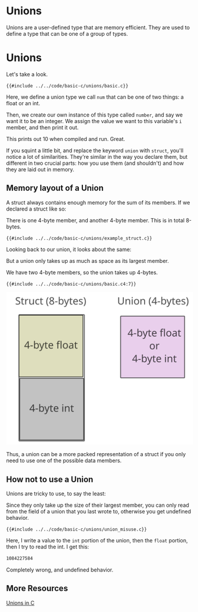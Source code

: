 # Unions

Unions are a user-defined type that are memory efficient. They are used to define a type that can be one of a group of types.

# Unions

Let's take a look.

```c,editable
{{#include ../../code/basic-c/unions/basic.c}}
```

Here, we define a union type we call `num` that can be one of two things: a float or an int.

Then, we create our own instance of this type called `number`, and say we want it to be an integer. We assign the value we want to this variable's `i` member, and then print it out.

This prints out 10 when compiled and run. Great.

If you squint a little bit, and replace the keyword `union` with `struct`, you'll notice a lot of similarities. They're similar in the way you declare them, but different in two crucial parts: how you use them (and shouldn't) and how they are laid out in memory.

## Memory layout of a Union

A struct always contains enough memory for the sum of its members.
If we declared a struct like so:

There is one 4-byte member, and another 4-byte member. This is in total 8-bytes.

```c,editable
{{#include ../../code/basic-c/unions/example_struct.c}}
```

Looking back to our union, it looks about the same:

But a union only takes up as much as space as its largest member.

We have two 4-byte members, so the union takes up 4-bytes.

```c,editable
{{#include ../../code/basic-c/unions/basic.c4:7}}
```

![Memory layout of struct and union](../_assets/struct-vs-union-memory.svg)

Thus, a union can be a more packed representation of a struct if you only need to use one of the possible data members.

## How not to use a Union

Unions are tricky to use, to say the least:

Since they only take up the size of their largest member, you can only read from the field of a union that you last wrote to, otherwise you get undefined behavior.

```c,editable
{{#include ../../code/basic-c/unions/union_misuse.c}}
```

Here, I write a value to the `int` portion of the union, then the `float` portion, then I try to read the int. I get this:

```sh
1084227584
```

Completely wrong, and undefined behavior.

## More Resources

[Unions in C](https://www.programiz.com/c-programming/c-unions)
